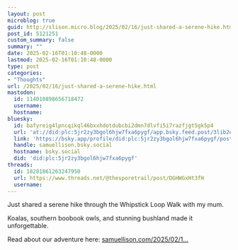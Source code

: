 ```yaml
---
layout: post
microblog: true
guid: http://slison.micro.blog/2025/02/16/just-shared-a-serene-hike.html
post_id: 5121251
custom_summary: false
summary: ""
date: 2025-02-16T01:10:48-0000
lastmod: 2025-02-16T01:10:48-0000
type: post
categories:
- "Thoughts"
url: /2025/02/16/just-shared-a-serene-hike.html
mastodon:
  id: 114010898656718472
  username: 
  hostname: 
bluesky:
  id: bafyreig4lpncqikql46bxxhdotdubcbi2dmn7dlvfi5i7razfjgt5gk5p4
  url: 'at://did:plc:5jr2zy3bgol6hjw7fxa6pygf/app.bsky.feed.post/3lib2e6py6l2q'
  link: 'https://bsky.app/profile/did:plc:5jr2zy3bgol6hjw7fxa6pygf/post/3lib2e6py6l2q'
  handle: samuellison.bsky.social
  hostname: bsky.social
  did: 'did:plc:5jr2zy3bgol6hjw7fxa6pygf'
threads:
  id: 18281861263247950
  url: https://www.threads.net/@thesporetrail/post/DGHWGxHt3fH
  username: 
---
```

Just shared a serene hike through the Whipstick Loop Walk with my mum. 

Koalas, southern boobook owls, and stunning bushland made it unforgettable. 

Read about our adventure here: [samuellison.com/2025/02/1...](https://samuellison.com/2025/02/16/a-wholesome-hike-through-whipstick.html)
